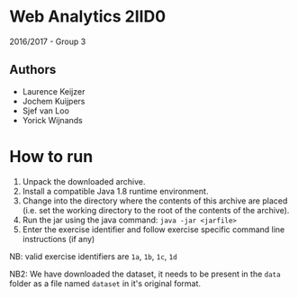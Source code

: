# Web Analytics 2IID0
2016/2017 - Group 3

## Authors
- Laurence Keijzer
- Jochem Kuijpers
- Sjef van Loo
- Yorick Wijnands

# How to run

1. Unpack the downloaded archive.
2. Install a compatible Java 1.8 runtime environment.
3. Change into the directory where the contents of this archive are placed (i.e. set the working directory to the root of the contents of the archive).
4. Run the jar using the java command: `java -jar <jarfile>`
5. Enter the exercise identifier and follow exercise specific command line instructions (if any)

NB: valid exercise identifiers are `1a`, `1b`, `1c`, `1d`

NB2: We have downloaded the dataset, it needs to be present in the `data` folder as a file named `dataset` in it's original format. 

